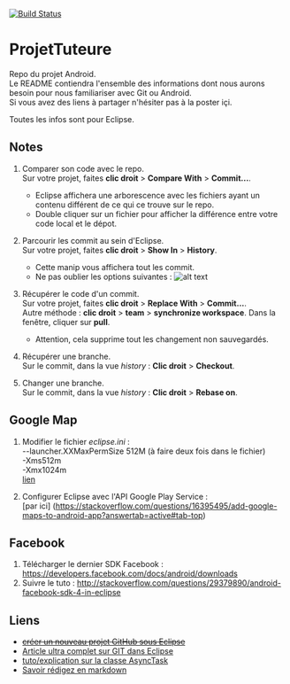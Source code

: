 [![Build Status](https://img.shields.io/badge/build-passing-brightgreen.svg)](http://shields.io/)

# ProjetTuteure
Repo du projet Android.  
Le README contiendra l'ensemble des informations dont nous aurons besoin pour nous familiariser avec Git ou Android.  
Si vous avez des liens à partager n'hésiter pas à la poster içi.

Toutes les infos sont pour Eclipse.

## Notes
1. Comparer son code avec le repo.  
Sur votre projet, faites __clic droit__ > __Compare With__ > __Commit...__.  
   * Eclipse affichera une arborescence avec les fichiers ayant un contenu différent de ce qui ce trouve sur le repo.  
   * Double cliquer sur un fichier pour afficher la différence entre votre code local et le dépot.


2. Parcourir les commit au sein d'Eclipse.  
Sur votre projet, faites __clic droit__ > __Show In__ > __History__.  
   * Cette manip vous affichera tout les commit.
   * Ne pas oublier les options suivantes :  ![alt text](https://i.stack.imgur.com/jHlmb.png "all commit")  


3. Récupérer le code d'un commit.  
Sur votre projet, faites __clic droit__ > __Replace With__ > __Commit...__.  
Autre méthode : __clic droit__ > __team__ > __synchronize workspace__. Dans la fenêtre, cliquer sur __pull__.  
   * Attention, cela supprime tout les changement non sauvegardés.  


4. Récupérer une branche.  
Sur le commit, dans la vue *history* : __Clic droit__ > __Checkout__.  


5. Changer une branche.  
Sur le commit, dans la vue *history* : __Clic droit__ > __Rebase on__.  


## Google Map
1. Modifier le fichier *eclipse.ini* :  
--launcher.XXMaxPermSize 512M (à faire deux fois dans le fichier)  
-Xms512m  
-Xmx1024m  
[lien](https://stackoverflow.com/questions/22282980/unable-to-execute-dex-gc-overhead-limit-exceeded#tab-top)  

2. Configurer Eclipse avec l'API Google Play Service :  
[par ici] (https://stackoverflow.com/questions/16395495/add-google-maps-to-android-app?answertab=active#tab-top)  

## Facebook
1. Télécharger le dernier SDK Facebook : https://developers.facebook.com/docs/android/downloads
2. Suivre le tuto : http://stackoverflow.com/questions/29379890/android-facebook-sdk-4-in-eclipse

## Liens
* [~~créer un nouveau projet GitHub sous Eclipse~~](http://www.throrinstudio.com/dev/creer-un-nouveau-projet-github-sous-eclipse/)  
* [Article ultra complet sur GIT dans Eclipse](http://www.vogella.com/tutorials/EclipseGit/article.html)
* [tuto/explication sur la classe AsyncTask](http://olegoaer.developpez.com/tutos/mobile/android/rpc/#LII-B)
* [Savoir rédigez en markdown](https://github.com/adam-p/markdown-here/wiki/Markdown-Cheatsheet)
